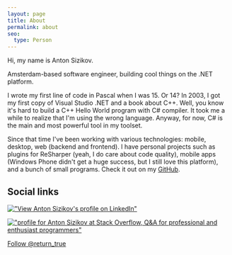 ```yaml
---
layout: page
title: About
permalink: about
seo: 
  type: Person
---
```


Hi, my name is Anton Sizikov.

Amsterdam-based software engineer, building cool things on the .NET platform.

I wrote my first line of code in Pascal when I was 15. Or 14? In 2003, I got my first copy of Visual Studio .NET and a book about C++. Well, you know it's hard to build a C++ Hello World program with C# compiler. It took me a while to realize that I'm using the wrong language. Anyway, for now, C# is the main and most powerful tool in my toolset.

Since that time I've been working with various technologies: mobile, desktop, web (backend and frontend). I have personal projects such as plugins for ReSharper (yeah, I do care about code quality), mobile apps (Windows Phone didn't get a huge success, but I still love this platform), and a bunch of small programs. Check it out on my [GitHub](https://github.com/asizikov?tab=repositories).

## Social links

[!["View Anton Sizikov's profile on LinkedIn"][2]][1] 
 
[!["profile for Anton Sizikov at Stack Overflow, Q&amp;A for professional and enthusiast programmers"][4]][3]
         
<a href="https://twitter.com/return_true" class="twitter-follow-button" data-show-count="true" data-size="large">Follow @return_true</a>
<script>!function(d,s,id){var js,fjs=d.getElementsByTagName(s)[0],p=/^http:/.test(d.location)?'http':'https';if(!d.getElementById(id)){js=d.createElement(s);js.id=id;js.src=p+'://platform.twitter.com/widgets.js';fjs.parentNode.insertBefore(js,fjs);}}(document, 'script', 'twitter-wjs');</script>

  [1]: https://nl.linkedin.com/pub/anton-sizikov/31/823/9bb
  [2]: https://static.licdn.com/scds/common/u/img/webpromo/btn_myprofile_160x33.png
  [3]: http://stackoverflow.com/users/555014/anton-sizikov
  [4]: http://stackoverflow.com/users/flair/555014.png



